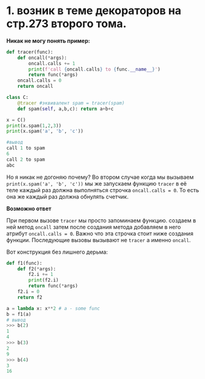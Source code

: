 # 1. возник в теме декораторов на стр.273 второго тома.
**Никак не могу понять пример:**
```python
def tracer(func):
    def oncall(*args):
        oncall.calls += 1
        print(f'call {oncall.calls} to {func.__name__}')
        return func(*args)
    oncall.calls = 0
    return oncall

class C:
    @tracer #эквивалент spam = tracer(spam)
    def spam(self, a,b,c): return a+b+c

x = C()
print(x.spam(1,2,3))
print(x.spam('a', 'b', 'c'))

#вывод
call 1 to spam
6
call 2 to spam
abc
```
Но я никак не догоняю почему? Во втором случае когда мы вызываем `print(x.spam('a', 'b', 'c'))` мы же запускаем функцию `tracer` в её теле каждый раз должна выполняться строчка `oncall.calls = 0`. То есть она же каждый раз должна обнулять счетчик.

**Возможно ответ**

При первом вызове `tracer` мы просто запоминаем функцию. создаем в ней метод `oncall` затем после создания метода добавляем в него атрибут `oncall.calls = 0`. Важно что эта строчка стоит ниже создания функции. Последующие вызовы вызывают не `tracer` а именно `oncall`.

Вот конструкция без лишнего дерьма:
```python
def f1(func):
    def f2(*args):
        f2.i += 1
        print(f2.i)
        return func(*args)
    f2.i = 0    
    return f2

a = lambda x: x**2 # a - some func
b = f1(a) 
# вывод
>>> b(2)
1
4
>>> b(3)
2
9
>>> b(4)
3
16
```
